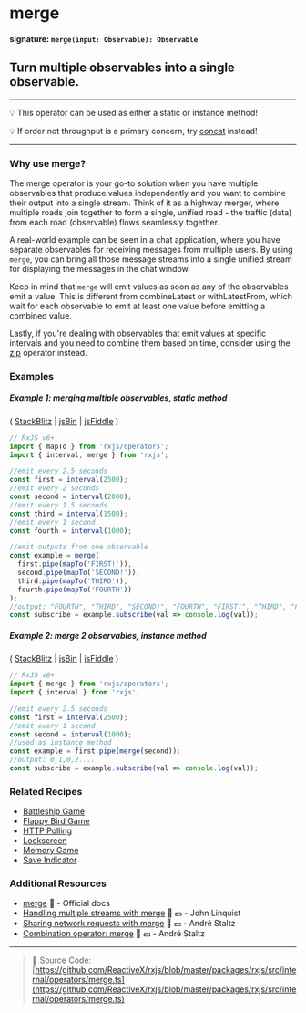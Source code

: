 # merge

#### signature: `merge(input: Observable): Observable`

## Turn multiple observables into a single observable.

---

💡 This operator can be used as either a static or instance method!

💡 If order not throughput is a primary concern, try [concat](concat.md)
instead!

---

### Why use merge?
The merge operator is your go-to solution when you have multiple observables that produce values independently and you want to combine their output into a single stream. Think of it as a highway merger, where multiple roads join together to form a single, unified road - the traffic (data) from each road (observable) flows seamlessly together.

A real-world example can be seen in a chat application, where you have separate observables for receiving messages from multiple users. By using `merge`, you can bring all those message streams into a single unified stream for displaying the messages in the chat window.

Keep in mind that `merge` will emit values as soon as any of the observables emit a value. This is different from combineLatest or withLatestFrom, which wait for each observable to emit at least one value before emitting a combined value.

Lastly, if you're dealing with observables that emit values at specific intervals and you need to combine them based on time, consider using the [zip](zip.md) operator instead.



### Examples

##### Example 1: merging multiple observables, static method

(
[StackBlitz](https://stackblitz.com/edit/typescript-ohq6rx?file=index.ts&devtoolsheight=100)
| [jsBin](http://jsbin.com/conufujapi/1/edit?js,console) |
[jsFiddle](https://jsfiddle.net/btroncone/qvq9dscu/) )

```js
// RxJS v6+
import { mapTo } from 'rxjs/operators';
import { interval, merge } from 'rxjs';

//emit every 2.5 seconds
const first = interval(2500);
//emit every 2 seconds
const second = interval(2000);
//emit every 1.5 seconds
const third = interval(1500);
//emit every 1 second
const fourth = interval(1000);

//emit outputs from one observable
const example = merge(
  first.pipe(mapTo('FIRST!')),
  second.pipe(mapTo('SECOND!')),
  third.pipe(mapTo('THIRD')),
  fourth.pipe(mapTo('FOURTH'))
);
//output: "FOURTH", "THIRD", "SECOND!", "FOURTH", "FIRST!", "THIRD", "FOURTH"
const subscribe = example.subscribe(val => console.log(val));
```

##### Example 2: merge 2 observables, instance method

(
[StackBlitz](https://stackblitz.com/edit/typescript-bcsl1r?file=index.ts&devtoolsheight=100)
| [jsBin](http://jsbin.com/wuwujokaqu/1/edit?js,console) |
[jsFiddle](https://jsfiddle.net/btroncone/me5ofcr0/) )

```js
// RxJS v6+
import { merge } from 'rxjs/operators';
import { interval } from 'rxjs';

//emit every 2.5 seconds
const first = interval(2500);
//emit every 1 second
const second = interval(1000);
//used as instance method
const example = first.pipe(merge(second));
//output: 0,1,0,2....
const subscribe = example.subscribe(val => console.log(val));
```

### Related Recipes

- [Battleship Game](../../recipes/battleship-game.md)
- [Flappy Bird Game](../../recipes/flappy-bird-game.md)
- [HTTP Polling](../../recipes/http-polling.md)
- [Lockscreen](../../recipes/lockscreen.md)
- [Memory Game](../../recipes/memory-game.md)
- [Save Indicator](../../recipes/save-indicator.md)

### Additional Resources

- [merge](https://rxjs.dev/api/index/function/merge) 📰 - Official docs
- [Handling multiple streams with merge](https://egghead.io/lessons/rxjs-handling-multiple-streams-with-merge?course=step-by-step-async-javascript-with-rxjs)
  🎥 💵 - John Linquist
- [Sharing network requests with merge](https://egghead.io/lessons/rxjs-reactive-programming-sharing-network-requests-with-rxjs-merge?course=introduction-to-reactive-programming)
  🎥 💵 - André Staltz
- [Combination operator: merge](https://egghead.io/lessons/rxjs-combination-operator-merge?course=rxjs-beyond-the-basics-operators-in-depth)
  🎥 💵 - André Staltz

---

> 📁 Source Code:
> [https://github.com/ReactiveX/rxjs/blob/master/packages/rxjs/src/internal/operators/merge.ts](https://github.com/ReactiveX/rxjs/blob/master/packages/rxjs/src/internal/operators/merge.ts)
